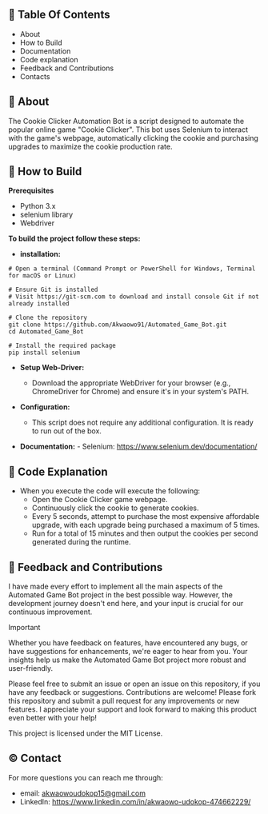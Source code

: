 ##  📖 Table Of Contents
- About
- How to Build
- Documentation
- Code explanation
- Feedback and Contributions
- Contacts

## 🚀 About
The Cookie Clicker Automation Bot is a script designed to automate the popular online game "Cookie Clicker". This bot uses Selenium to interact with the game's webpage, automatically clicking the cookie and purchasing upgrades to maximize the cookie production rate.

## 📝 How to Build
**Prerequisites**
  - Python 3.x
  - selenium library
  - Webdriver

 **To build the project follow these steps:**
  - **installation:**
```shell
# Open a terminal (Command Prompt or PowerShell for Windows, Terminal for macOS or Linux)

# Ensure Git is installed
# Visit https://git-scm.com to download and install console Git if not already installed
            
# Clone the repository
git clone https://github.com/Akwaowo91/Automated_Game_Bot.git
cd Automated_Game_Bot       

# Install the required package
pip install selenium
```
  - **Setup Web-Driver:**
      - Download the appropriate WebDriver for your browser (e.g., ChromeDriver for Chrome) and ensure it's in your system's PATH.
   
  - **Configuration:**
      - This script does not require any additional configuration. It is ready to run out of the box.
   
  - **Documentation:**
          - Selenium: https://www.selenium.dev/documentation/

## 📄 Code Explanation
  - When you execute the code will execute the following:
      - Open the Cookie Clicker game webpage.
      - Continuously click the cookie to generate cookies.
      - Every 5 seconds, attempt to purchase the most expensive affordable upgrade, with each upgrade being purchased a maximum of 5 times.
      - Run for a total of 15 minutes and then output the cookies per second generated during the runtime.
   
## 🤝 Feedback and Contributions
I have made every effort to implement all the main aspects of the Automated Game Bot project in the best possible way. However, the development journey doesn't end here, and your input is crucial for our continuous improvement.

> [!IMPORTANT]
> Whether you have feedback on features, have encountered any bugs, or have suggestions for enhancements, we're eager to hear from you. Your insights help us make the Automated Game Bot project more robust and user-friendly.

Please feel free to submit an issue or open an issue on this repository, if you have any feedback or suggestions.
Contributions are welcome! Please fork this repository and submit a pull request for any improvements or new features.
I appreciate your support and look forward to making this product even better with your help!

This project is licensed under the MIT License.

## ©️ Contact
For more questions you can reach me through:  
- email: akwaowoudokop15@gmail.com
- LinkedIn: https://www.linkedin.com/in/akwaowo-udokop-474662229/
